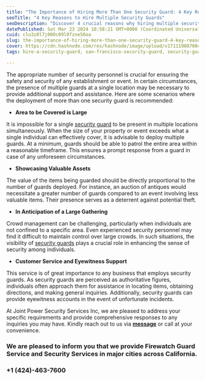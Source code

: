 ```yaml
---
title: "The Importance of Hiring More Than One Security Guard: 4 Key Reasons"
seoTitle: "4 Key Reasons to Hire Multiple Security Guards"
seoDescription: "Discover 4 crucial reasons why hiring multiple security guards enhances safety, crowd control, and customer service for events and properties"
datePublished: Sat Mar 23 2024 10:58:21 GMT+0000 (Coordinated Universal Time)
cuid: clu3z8l7j000c09l0fzne56oa
slug: the-importance-of-hiring-more-than-one-security-guard-4-key-reasons
cover: https://cdn.hashnode.com/res/hashnode/image/upload/v1711190870046/6f0b0944-73bf-45b0-8b06-47357a4b154a.jpeg
tags: hire-a-security-guard, san-francisco-security-guard, security-guard-card-license, security-company-in-bakersfield, security-guard-company-in-fresno, construction-site-security-guard-in-los-angeles, security-company-near-me, security-company-in-anaheim, security-company-in-san-bernardino, security-company-in-oakland, firewatch-guard-in-los-angeles, construction-site-security-near-me, security-company-in-dallas, security-company-in-sacramento, security-company-in-van-nuys

---
```


The appropriate number of security personnel is crucial for ensuring the safety and security of any establishment or event. In certain circumstances, the presence of multiple guards at a single location may be necessary to provide additional support and assistance. Here are some scenarios where the deployment of more than one security guard is recommended:

* **Area to be Covered is Large**
    

It is impossible for a single [security guard](https://en.wikipedia.org/wiki/Security_guard) to be present in multiple locations simultaneously. When the size of your property or event exceeds what a single individual can effectively cover, it is advisable to deploy multiple guards. At a minimum, guards should be able to patrol the entire area within a reasonable timeframe. This ensures a prompt response from a guard in case of any unforeseen circumstances.

* **Showcasing Valuable Assets**
    

The value of the items being guarded should be directly proportional to the number of guards deployed. For instance, an auction of antiques would necessitate a greater number of guards compared to an event involving less valuable items. Their presence serves as a deterrent against potential theft.

* **In Anticipation of a Large Gathering**
    

Crowd management can be challenging, particularly when individuals are not confined to a specific area. Even experienced security personnel may find it difficult to maintain control over large crowds. In such situations, the visibility of [security guards](https://www.jointpowersecurity.com/security-guard-in-california) plays a crucial role in enhancing the sense of security among individuals.

* **Customer Service and Eyewitness Support**
    

This service is of great importance to any business that employs security guards. As security guards are perceived as authoritative figures, individuals often approach them for assistance in locating items, obtaining directions, and making general inquiries. Additionally, security guards can provide eyewitness accounts in the event of unfortunate incidents.

At Joint Power Security Services Inc, we are pleased to address your specific requirements and provide comprehensive responses to any inquiries you may have. Kindly reach out to us via [**message**](https://www.jointpowersecurity.com/contact-us) or call at your convenience.

### We are pleased to inform you that we provide Firewatch Guard Service and Security Services in major cities across California.

### **+1 (424)-463-7600**